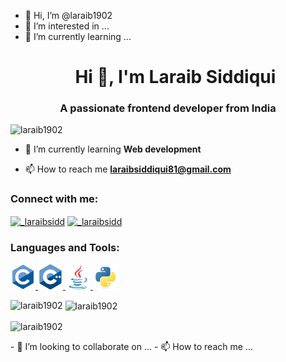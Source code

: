 - 👋 Hi, I’m @laraib1902
- 👀 I’m interested in ...
- 🌱 I’m currently learning ...<h1 align="center">Hi 👋, I'm Laraib Siddiqui</h1>
<h3 align="center">A passionate frontend developer from India</h3>

<p align="left"> <img src="https://komarev.com/ghpvc/?username=laraib1902&label=Profile%20views&color=0e75b6&style=flat" alt="laraib1902" /> </p>

- 🌱 I’m currently learning **Web development**

- 📫 How to reach me **laraibsiddiqui81@gmail.com**

<h3 align="left">Connect with me:</h3>
<p align="left">
<a href="https://fb.com/_laraibsidd" target="blank"><img align="center" src="https://raw.githubusercontent.com/rahuldkjain/github-profile-readme-generator/master/src/images/icons/Social/facebook.svg" alt="_laraibsidd" height="30" width="40" /></a>
<a href="https://instagram.com/_laraibsidd" target="blank"><img align="center" src="https://raw.githubusercontent.com/rahuldkjain/github-profile-readme-generator/master/src/images/icons/Social/instagram.svg" alt="_laraibsidd" height="30" width="40" /></a>
</p>

<h3 align="left">Languages and Tools:</h3>
<p align="left"> <a href="https://www.cprogramming.com/" target="_blank" rel="noreferrer"> <img src="https://raw.githubusercontent.com/devicons/devicon/master/icons/c/c-original.svg" alt="c" width="40" height="40"/> </a> <a href="https://www.w3schools.com/cpp/" target="_blank" rel="noreferrer"> <img src="https://raw.githubusercontent.com/devicons/devicon/master/icons/cplusplus/cplusplus-original.svg" alt="cplusplus" width="40" height="40"/> </a> <a href="https://www.java.com" target="_blank" rel="noreferrer"> <img src="https://raw.githubusercontent.com/devicons/devicon/master/icons/java/java-original.svg" alt="java" width="40" height="40"/> </a> <a href="https://www.python.org" target="_blank" rel="noreferrer"> <img src="https://raw.githubusercontent.com/devicons/devicon/master/icons/python/python-original.svg" alt="python" width="40" height="40"/> </a> </p>

<p><img align="left" src="https://github-readme-stats.vercel.app/api/top-langs?username=laraib1902&show_icons=true&locale=en&layout=compact" alt="laraib1902" /></p>

<p>&nbsp;<img align="center" src="https://github-readme-stats.vercel.app/api?username=laraib1902&show_icons=true&locale=en" alt="laraib1902" /></p>

<p><img align="center" src="https://github-readme-streak-stats.herokuapp.com/?user=laraib1902&" alt="laraib1902" /></p>
- 💞️ I’m looking to collaborate on ...
- 📫 How to reach me ...

<!---
laraib1902/laraib1902 is a ✨ special ✨ repository because its `README.md` (this file) appears on your GitHub profile.
You can click the Preview link to take a look at your changes.
--->
